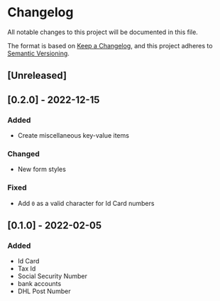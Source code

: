 # Changelog

All notable changes to this project will be documented in this file.

The format is based on [Keep a Changelog](https://keepachangelog.com/en/1.0.0/),
and this project adheres to [Semantic Versioning](https://semver.org/spec/v2.0.0.html).

## [Unreleased]

## [0.2.0] - 2022-12-15

### Added

- Create miscellaneous key-value items

### Changed

- New form styles

### Fixed

- Add `0` as a valid character for Id Card numbers

## [0.1.0] - 2022-02-05

### Added

- Id Card
- Tax Id
- Social Security Number
- bank accounts
- DHL Post Number
